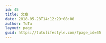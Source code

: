 ```yaml
---
id: 45
title: 文章
date: 2018-05-28T14:12:29+08:00
author: TuTu
layout: page
guid: https://tutulifestyle.com/?page_id=45
---
```

